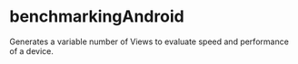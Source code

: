 # benchmarkingAndroid
Generates a variable number of Views to evaluate speed and performance of a device.
